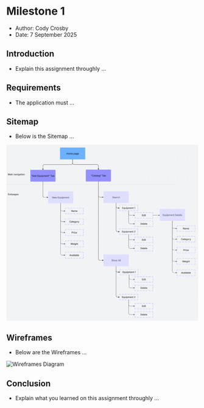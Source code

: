 # Milestone 1

- Author:  Cody Crosby
- Date:  7 September 2025

## Introduction

- Explain this assignment throughly ...

## Requirements

- The application must ...

## Sitemap

- Below is the Sitemap ...

![Sitemap Diagram](images/sitemap.png)

## Wireframes

- Below are the Wireframes ...

![Wireframes Diagram](images/wireframes.png)

## Conclusion

- Explain what you learned on this assignment throughly ...